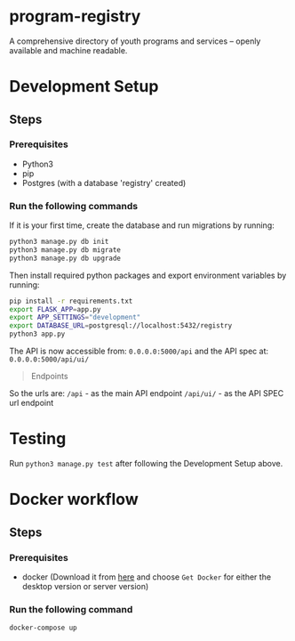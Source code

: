 # program-registry
A comprehensive directory of youth programs and services – openly available and machine readable.

# Development Setup
## Steps
### Prerequisites
- Python3
- pip
- Postgres (with a database 'registry' created)

### Run the following commands

If it is your first time, create the database and run migrations by running:
```bash
python3 manage.py db init
python3 manage.py db migrate
python3 manage.py db upgrade
```
Then install required python packages and export environment variables by running:

```bash
pip install -r requirements.txt
export FLASK_APP=app.py
export APP_SETTINGS="development"
export DATABASE_URL=postgresql://localhost:5432/registry
python3 app.py
```

The API is now accessible from: `0.0.0.0:5000/api` and the API spec at: `0.0.0.0:5000/api/ui/`

> Endpoints

So the urls are:
`/api` - as the main API endpoint
`/api/ui/` - as the API SPEC url endpoint

# Testing
Run `python3 manage.py test` after following the Development Setup above.


# Docker workflow
## Steps
### Prerequisites
- docker (Download it from [here](https://www.docker.com/get-docker) and choose `Get Docker` for either the desktop version or server version)

### Run the following command

```bash
docker-compose up
```
